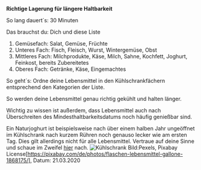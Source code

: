 **Richtige Lagerung für längere Haltbarkeit**

So lang dauert´s: 30 Minuten

Das brauchst du: Dich und diese Liste

1. Gemüsefach: Salat, Gemüse, Früchte
1. Unteres Fach: Fisch, Fleisch, Wurst, Wintergemüse, Obst
1. Mittleres Fach: Milchprodukte, Käse, Milch, Sahne, Kochfett, Joghurt, Feinkost, bereits Zubereitetes
1. Oberes Fach: Getränke, Käse, Eingemachtes

So geht´s: Ordne deine Lebensmittel in den Kühlschrankfächern entsprechend den Kategorien der Liste.

So werden deine Lebensmittel genau richtig gekühlt und halten länger.

Wichtig zu wissen ist außerdem, dass Lebensmittel auch nach Überschreiten des Mindesthaltbarkeitsdatums noch häufig genießbar sind.

Ein Naturjoghurt ist beispielsweise nach über einem halben Jahr ungeöffnet im Kühlschrank nach kurzem Rühren noch genauso lecker wie am ersten Tag. Dies gilt allerdings nicht für alle Lebensmittel. Vertraue auf deine Sinne und schaue im Zweifel [hier](https://www.verbraucherzentrale.de/wissen/lebensmittel/auswaehlen-zubereiten-aufbewahren/mindesthaltbarkeitsdatum-mhd-ist-nicht-gleich-verbrauchsdatum-13452) nach.
![Kühlschrank](https://cdn.pixabay.com/photo/2016/11/29/07/44/bottles-1868175_1280.jpg)
Bild:Pexels, Pixabay License[https://pixabay.com/de/photos/flaschen-lebensmittel-gallone-1868175/], Datum: 21.03.2020
